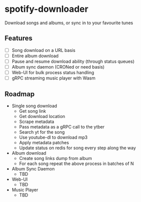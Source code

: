 # spotify-downloader
Download songs and albums, or sync in to your favourite tunes

## Features

- [ ] Song download on a URL basis
- [ ] Entire album download
- [ ] Pause and resume download ability (through status queues)
- [ ] Album sync daemon (CRONed or need basis)
- [ ] Web-UI for bulk process status handling
- [ ] gRPC streaming music player with Wasm

## Roadmap

* Single song download
	* Get song link
	* Get download location
	* Scrape metadata
	* Pass metadata as a gRPC call to the ytber
	* Search yt for the song
	* Use youtube-dl to download mp3
	* Apply metadata patches
	* Update status on redis for song every step along the way
* Album download
	* Create song links dump from album
	* For each song repeat the above process in batches of N
* Album Sync Daemon
	* TBD
* Web-UI
	* TBD
* Music Player
	* TBD

